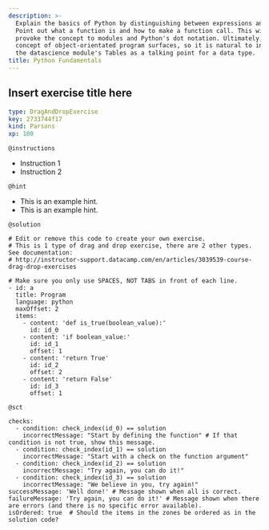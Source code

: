 ```yaml
---
description: >-
  Explain the basics of Python by distinguishing between expressions and names.
  Point out what a function is and how to make a function call. This will
  provoke the concept to modules and Python's dot notation. Ultimately, the
  concept of object-orientated program surfaces, so it is natural to introduce
  the datascience module's Tables as a talking point for a data type.
title: Python Fundamentals
---
```


## Insert exercise title here

```yaml
type: DragAndDropExercise
key: 2733744f17
kind: Parsons
xp: 100
```

<!-- Guidelines for contexts: https://instructor-support.datacamp.com/en/articles/2375526-course-coding-exercises. -->

`@instructions`
<!-- Guidelines for instructions https://instructor-support.datacamp.com/en/articles/2375526-course-coding-exercises. -->
- Instruction 1
- Instruction 2

`@hint`
<!-- Examples of good hints: https://instructor-support.datacamp.com/en/articles/2379164-hints-best-practices. -->
- This is an example hint.
- This is an example hint.

`@solution`
```{python}
# Edit or remove this code to create your own exercise.
# This is 1 type of drag and drop exercise, there are 2 other types. See documentation:
# http://instructor-support.datacamp.com/en/articles/3039539-course-drag-drop-exercises

# Make sure you only use SPACES, NOT TABS in front of each line.
- id: a
  title: Program
  language: python
  maxOffset: 2
  items:
    - content: 'def is_true(boolean_value):'
      id: id_0
    - content: 'if boolean_value:'
      id: id_1
      offset: 1
    - content: 'return True'
      id: id_2
      offset: 2
    - content: 'return False'
      id: id_3
      offset: 1
```

`@sct`
```{python}
checks:
  - condition: check_index(id_0) == solution
    incorrectMessage: "Start by defining the function" # If that condition is not true, show this message.
  - condition: check_index(id_1) == solution
    incorrectMessage: "Start with a check on the function argument"
  - condition: check_index(id_2) == solution
    incorrectMessage: "Try again, you can do it!"
  - condition: check_index(id_3) == solution
    incorrectMessage: "We believe in you, try again!"
successMessage: 'Well done!' # Message shown when all is correct.
failureMessage: 'Try again, you can do it!' # Message shown when there are errors (and there is no specific error available).
isOrdered: true  # Should the items in the zones be ordered as in the solution code?
```
